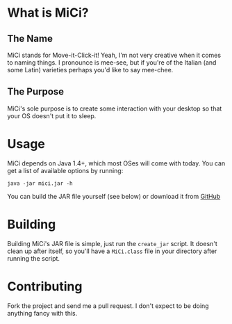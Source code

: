 What is MiCi?
=============

The Name
--------
MiCi stands for Move-it-Click-it! Yeah, I'm not very creative when it comes to naming things. I pronounce is mee-see, but if you're of the Italian (and some Latin) varieties perhaps you'd like to say mee-chee.

The Purpose
-----------
MiCi's sole purpose is to create some interaction with your desktop so that your OS doesn't put it to sleep.

Usage
=====

MiCi depends on Java 1.4+, which most OSes will come with today. You can get a list of available options by running:

    java -jar mici.jar -h

You can build the JAR file yourself (see below) or download it from [GitHub](https://github.com/downloads/jacaetevha/MiCi/mici.jar "Pre-built JAR file")

Building
========

Building MiCi's JAR file is simple, just run the `create_jar` script. It doesn't clean up after itself, so you'll have a `MiCi.class` file in your directory after running the script.


Contributing
============
Fork the project and send me a pull request. I don't expect to be doing anything fancy with this.
